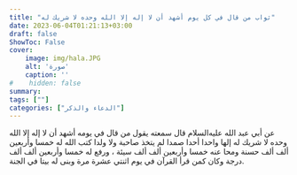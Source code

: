 ```yaml
---
title: "ثواب من قال في كل يوم أشهد أن لا إله إلا الله وحده لا شريك له"
date: 2023-06-04T01:21:13+03:00
draft: false
ShowToc: False
cover:
    image: img/hala.JPG
    alt: 'صورة'
    caption: ''
#    hidden: false
summary: 
tags: [""]
categories: ["الدعاء والذكر"]
---
```

عن
أبي عبد الله عليه‌السلام قال سمعته يقول من قال في يومه أشهد أن لا إله إلا
الله وحده لا شريك له إلها واحدا أحدا صمدا لم يتخذ صاحبة ولا ولدا
كتب الله له خمسا وأربعين ألف ألف حسنة ومحا عنه خمسا وأربعين
ألف ألف سيئة ، ورفع له خمسا وأربعين ألف ألف درجة وكان كمن
قرأ القرآن في يوم اثنتي عشرة مرة وبنى له بيتا في الجنة.

